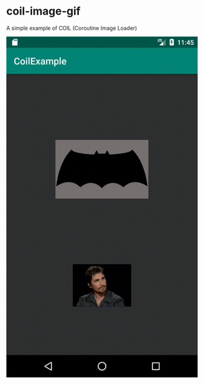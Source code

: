 # coil-image-gif

A simple example of COIL (Coroutine Image Loader)

![alt text](https://github.com/Daniel-Carreto/coil-image-gif/blob/master/app/src/main/res/drawable/CoilExampleImageGif.gif)
